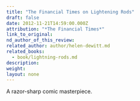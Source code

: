 ```yaml
---
title: "The Financial Times on Lightening Rods"
draft: false
date: 2012-11-21T14:59:00.000Z
attribution: "*The Financial Times*"
link_to_original:
nd_author_of_this_review:
related_author: author/helen-dewitt.md
related_books:
  - book/lightning-rods.md
description:
weight:
layout: none
---
```

A razor-sharp comic masterpiece.

